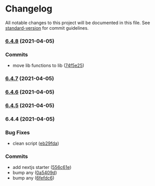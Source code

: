 # Changelog

All notable changes to this project will be documented in this file. See [standard-version](https://github.com/conventional-changelog/standard-version) for commit guidelines.

### [6.4.8](https://github.com/wheelroom/wheelroom/compare/@wheelroom/nextjs-starter@6.4.7...@wheelroom/nextjs-starter@6.4.8) (2021-04-05)


### Commits

* move lib functions to lib ([74f5e25](https://github.com/wheelroom/wheelroom/commit/74f5e25322985b6840a77c95211e1afca183d565))

### [6.4.7](https://github.com/wheelroom/wheelroom/compare/@wheelroom/nextjs-starter@6.4.6...@wheelroom/nextjs-starter@6.4.7) (2021-04-05)

### [6.4.6](https://github.com/wheelroom/wheelroom/compare/@wheelroom/nextjs-starter@6.4.5...@wheelroom/nextjs-starter@6.4.6) (2021-04-05)

### [6.4.5](https://github.com/wheelroom/wheelroom/compare/@wheelroom/nextjs-starter@6.4.4...@wheelroom/nextjs-starter@6.4.5) (2021-04-05)

### 6.4.4 (2021-04-05)


### Bug Fixes

* clean script ([eb29fda](https://github.com/wheelroom/wheelroom/commit/eb29fda09764213ce9884d6e9948482ab895b421))


### Commits

* add nextjs starter ([556c61e](https://github.com/wheelroom/wheelroom/commit/556c61eec42332e8d83f3da776104af17183c7a6))
* bump any ([0a5409d](https://github.com/wheelroom/wheelroom/commit/0a5409df71f8278ee9b4e0623f76ce717eb071e5))
* bump any ([6fefdc6](https://github.com/wheelroom/wheelroom/commit/6fefdc6d8c8902ff43de3273ad3c30db808493cf))
